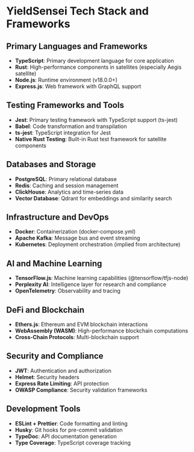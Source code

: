 # YieldSensei Tech Stack and Frameworks

## Primary Languages and Frameworks
- **TypeScript**: Primary development language for core application
- **Rust**: High-performance components in satellites (especially Aegis satellite)
- **Node.js**: Runtime environment (v18.0.0+)
- **Express.js**: Web framework with GraphQL support

## Testing Frameworks and Tools
- **Jest**: Primary testing framework with TypeScript support (ts-jest)
- **Babel**: Code transformation and transpilation
- **ts-jest**: TypeScript integration for Jest
- **Native Rust Testing**: Built-in Rust test framework for satellite components

## Databases and Storage
- **PostgreSQL**: Primary relational database
- **Redis**: Caching and session management
- **ClickHouse**: Analytics and time-series data
- **Vector Database**: Qdrant for embeddings and similarity search

## Infrastructure and DevOps
- **Docker**: Containerization (docker-compose.yml)
- **Apache Kafka**: Message bus and event streaming
- **Kubernetes**: Deployment orchestration (implied from architecture)

## AI and Machine Learning
- **TensorFlow.js**: Machine learning capabilities (@tensorflow/tfjs-node)
- **Perplexity AI**: Intelligence layer for research and compliance
- **OpenTelemetry**: Observability and tracing

## DeFi and Blockchain
- **Ethers.js**: Ethereum and EVM blockchain interactions
- **WebAssembly (WASM)**: High-performance blockchain computations
- **Cross-Chain Protocols**: Multi-blockchain support

## Security and Compliance
- **JWT**: Authentication and authorization
- **Helmet**: Security headers
- **Express Rate Limiting**: API protection
- **OWASP Compliance**: Security validation frameworks

## Development Tools
- **ESLint + Prettier**: Code formatting and linting
- **Husky**: Git hooks for pre-commit validation
- **TypeDoc**: API documentation generation
- **Type Coverage**: TypeScript coverage tracking